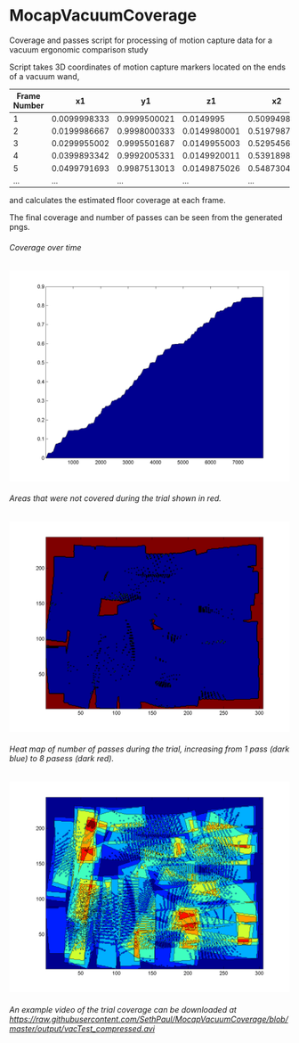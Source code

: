 # MocapVacuumCoverage
Coverage and passes script for processing of motion capture data for a vacuum ergonomic comparison study

Script takes 3D coordinates of motion capture markers located on the ends of a vacuum wand, <br>


Frame Number|x1|y1|z1|x2|y2|z2
--|-|-|-|-|-|-
1	| 0.0099998333 |	0.9999500021 |	0.0149995 |		0.5099498354 |	0.8727689958 |	0.0149995
2	| 0.0199986667 |	0.9998000333 |	0.0149980001 |		0.5197987	| 0.8679191841	| 0.0149980001
3	| 0.0299955002 |	0.9995501687 |	0.0149955003 |		0.5295456689 |	0.863036661	|0.0149955003
4	| 0.0399893342 |	0.9992005331 |	0.0149920011 |		0.5391898673 |	0.8581249182 |	0.0149920011
5	| 0.0499791693 |	0.9987513013 |	0.0149875026 |		0.5487304706 |	0.8531874017 |	0.0149875026
... | ... | ... | ... | ... | ... | ...

and calculates the estimated floor coverage at each frame.

The final coverage and number of passes can be seen from the generated pngs.
###### Coverage over time
![coverage over time](/output/VacTwo_percentCovered.png)

###### Areas that were not covered during the trial shown in red.
![No passes](/output/VacTwo_noPasses.png)

###### Heat map of number of passes during the trial, increasing from 1 pass (dark blue) to 8 pasess (dark red).
![Number of passes](/output/VacTwo_passes.png)

###### An example video of the trial coverage can be downloaded at https://raw.githubusercontent.com/SethPaul/MocapVacuumCoverage/blob/master/output/vacTest_compressed.avi
